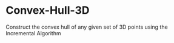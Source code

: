 # Convex-Hull-3D
Construct the convex hull of any given set of 3D points using the Incremental Algorithm
